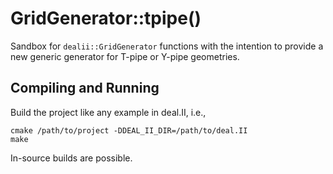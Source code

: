 GridGenerator::tpipe()
======================

Sandbox for `dealii::GridGenerator` functions with the intention to
provide a new generic generator for T-pipe or Y-pipe geometries.


Compiling and Running
---------------------

Build the project like any example in deal.II, i.e.,

	cmake /path/to/project -DDEAL_II_DIR=/path/to/deal.II
	make

In-source builds are possible.
